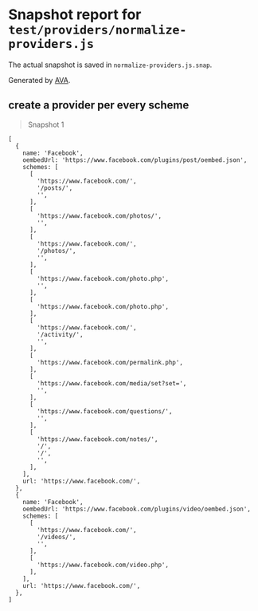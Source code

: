 # Snapshot report for `test/providers/normalize-providers.js`

The actual snapshot is saved in `normalize-providers.js.snap`.

Generated by [AVA](https://ava.li).

## create a provider per every scheme

> Snapshot 1

    [
      {
        name: 'Facebook',
        oembedUrl: 'https://www.facebook.com/plugins/post/oembed.json',
        schemes: [
          [
            'https://www.facebook.com/',
            '/posts/',
            '',
          ],
          [
            'https://www.facebook.com/photos/',
            '',
          ],
          [
            'https://www.facebook.com/',
            '/photos/',
            '',
          ],
          [
            'https://www.facebook.com/photo.php',
            '',
          ],
          [
            'https://www.facebook.com/photo.php',
          ],
          [
            'https://www.facebook.com/',
            '/activity/',
            '',
          ],
          [
            'https://www.facebook.com/permalink.php',
          ],
          [
            'https://www.facebook.com/media/set?set=',
            '',
          ],
          [
            'https://www.facebook.com/questions/',
            '',
          ],
          [
            'https://www.facebook.com/notes/',
            '/',
            '/',
            '',
          ],
        ],
        url: 'https://www.facebook.com/',
      },
      {
        name: 'Facebook',
        oembedUrl: 'https://www.facebook.com/plugins/video/oembed.json',
        schemes: [
          [
            'https://www.facebook.com/',
            '/videos/',
            '',
          ],
          [
            'https://www.facebook.com/video.php',
          ],
        ],
        url: 'https://www.facebook.com/',
      },
    ]
